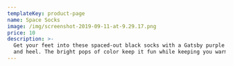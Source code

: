 ```yaml
---
templateKey: product-page
name: Space Socks
image: /img/screenshot-2019-09-11-at-9.29.17.png
price: 10
description: >-
  Get your feet into these spaced-out black socks with a Gatsby purple border
  and heel. The bright pops of color keep it fun while keeping you warm.
---
```


